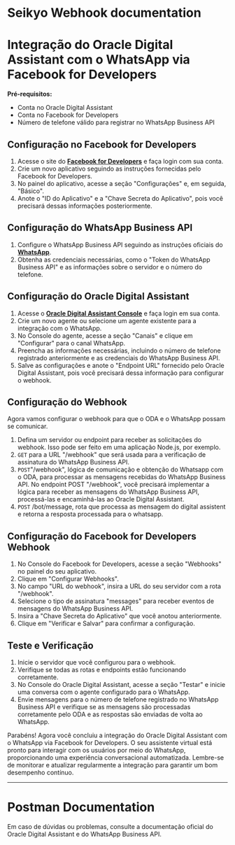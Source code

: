 # Seikyo Webhook documentation

# **Integração do Oracle Digital Assistant com o WhatsApp via Facebook for Developers**

**Pré-requisitos:**

- Conta no Oracle Digital Assistant
- Conta no Facebook for Developers
- Número de telefone válido para registrar no WhatsApp Business API

## **Configuração no Facebook for Developers**

1. Acesse o site do **[Facebook for Developers](https://developers.facebook.com/)** e faça login com sua conta.
2. Crie um novo aplicativo seguindo as instruções fornecidas pelo Facebook for Developers.
3. No painel do aplicativo, acesse a seção "Configurações" e, em seguida, "Básico".
4. Anote o "ID do Aplicativo" e a "Chave Secreta do Aplicativo", pois você precisará dessas informações posteriormente.

## **Configuração do WhatsApp Business API**

1. Configure o WhatsApp Business API seguindo as instruções oficiais do **[WhatsApp](https://www.whatsapp.com/business/api)**.
2. Obtenha as credenciais necessárias, como o "Token do WhatsApp Business API" e as informações sobre o servidor e o número do telefone.

## **Configuração do Oracle Digital Assistant**

1. Acesse o **[Oracle Digital Assistant Console](https://www.oracle.com/digital-assistant)** e faça login em sua conta.
2. Crie um novo agente ou selecione um agente existente para a integração com o WhatsApp.
3. No Console do agente, acesse a seção "Canais" e clique em "Configurar" para o canal WhatsApp.
4. Preencha as informações necessárias, incluindo o número de telefone registrado anteriormente e as credenciais do WhatsApp Business API.
5. Salve as configurações e anote o "Endpoint URL" fornecido pelo Oracle Digital Assistant, pois você precisará dessa informação para configurar o webhook.

## **Configuração do Webhook**

Agora vamos configurar o webhook para que o ODA e o WhatsApp possam se comunicar.

1. Defina um servidor ou endpoint para receber as solicitações do webhook. Isso pode ser feito em uma aplicação Node.js, por exemplo.
2. `GET` para a URL "/webhook" que será usada para a verificação de assinatura do WhatsApp Business API.
3. `POST`"/webhook", lógica de comunicação e obtenção do Whatsapp com o ODA, para processar as mensagens recebidas do WhatsApp Business API. No endpoint POST "/webhook", você precisará implementar a lógica para receber as mensagens do WhatsApp Business API, processá-las e encaminhá-las ao Oracle Digital Assistant.
4. `POST` /bot/message, rota que processa as mensagem do digital assistent e retorna a resposta processada para o whatsapp.

## **Configuração do Facebook for Developers Webhook**

1. No Console do Facebook for Developers, acesse a seção "Webhooks" no painel do seu aplicativo.
2. Clique em "Configurar Webhooks".
3. No campo "URL do webhook", insira a URL do seu servidor com a rota "/webhook".
4. Selecione o tipo de assinatura "messages" para receber eventos de mensagens do WhatsApp Business API.
5. Insira a "Chave Secreta do Aplicativo" que você anotou anteriormente.
6. Clique em "Verificar e Salvar" para confirmar a configuração.

## **Teste e Verificação**

1. Inicie o servidor que você configurou para o webhook.
2. Verifique se todas as rotas e endpoints estão funcionando corretamente.
3. No Console do Oracle Digital Assistant, acesse a seção "Testar" e inicie uma conversa com o agente configurado para o WhatsApp.
4. Envie mensagens para o número de telefone registrado no WhatsApp Business API e verifique se as mensagens são processadas corretamente pelo ODA e as respostas são enviadas de volta ao WhatsApp.

Parabéns! Agora você concluiu a integração do Oracle Digital Assistant com o WhatsApp via Facebook for Developers. O seu assistente virtual está pronto para interagir com os usuários por meio do WhatsApp, proporcionando uma experiência conversacional automatizada. Lembre-se de monitorar e atualizar regularmente a integração para garantir um bom desempenho contínuo.

---

# Postman Documentation

[](https://grey-crescent-926935.postman.co/workspace/Team-Workspace~7b8abb1c-86bf-4393-8498-a8e87d5127da/collection/23356385-f5464059-92d3-4f28-898f-883e4f557eb2?action=share&creator=23356385)

Em caso de dúvidas ou problemas, consulte a documentação oficial do Oracle Digital Assistant e do WhatsApp Business API.